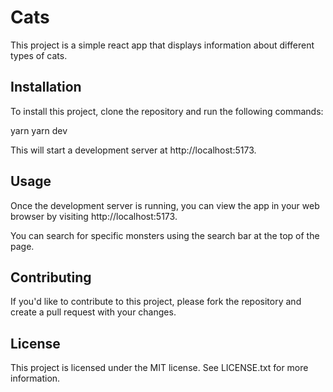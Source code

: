 # Cats

This project is a simple react app that displays information about different types of cats.

## Installation

To install this project, clone the repository and run the following commands:

yarn
yarn dev

This will start a development server at http://localhost:5173.

## Usage

Once the development server is running, you can view the app in your web browser by visiting http://localhost:5173.

You can search for specific monsters using the search bar at the top of the page.

## Contributing

If you'd like to contribute to this project, please fork the repository and create a pull request with your changes.

## License

This project is licensed under the MIT license. See LICENSE.txt for more information.
